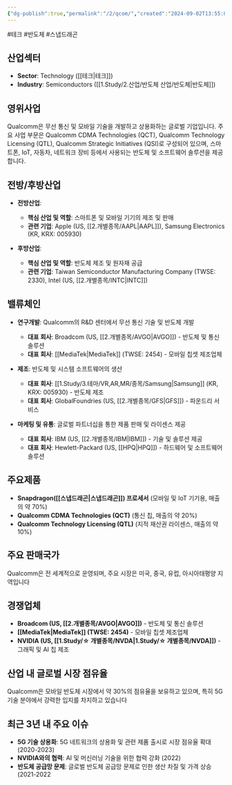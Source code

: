 ```yaml
---
{"dg-publish":true,"permalink":"/2/qcom/","created":"2024-09-02T13:55:04.323+09:00","updated":"2025-07-10T10:44:22.384+09:00"}
---
```


#테크 #반도체 #스냅드래곤

## 산업섹터

- **Sector**: Technology ([[테크\|테크]])
- **Industry**: Semiconductors ([[1.Study/2.산업/반도체 산업/반도체\|반도체]])

## 영위사업

Qualcomm은 무선 통신 및 모바일 기술을 개발하고 상용화하는 글로벌 기업입니다. 주요 사업 부문은 Qualcomm CDMA Technologies (QCT), Qualcomm Technology Licensing (QTL), Qualcomm Strategic Initiatives (QSI)로 구성되어 있으며, 스마트폰, IoT, 자동차, 네트워크 장비 등에서 사용되는 반도체 및 소프트웨어 솔루션을 제공합니다[](https://www.investopedia.com/ask/answers/120914/who-are-qualcomms-qcom-main-competitors.asp)[](https://www.marketwatch.com/investing/stock/qcom/company-profile)[](https://seekingalpha.com/symbol/QCOM).

## 전방/후방산업

- **전방산업**:
    
    - **핵심 산업 및 역할**: 스마트폰 및 모바일 기기의 제조 및 판매
    - **관련 기업**: Apple (US, [[2.개별종목/AAPL\|AAPL]]), Samsung Electronics (KR, KRX: 005930)
    
- **후방산업**:
    
    - **핵심 산업 및 역할**: 반도체 제조 및 원자재 공급
    - **관련 기업**: Taiwan Semiconductor Manufacturing Company (TWSE: 2330), Intel (US, [[2.개별종목/INTC\|INTC]])
    

## 밸류체인

- **연구개발**: Qualcomm의 R&D 센터에서 무선 통신 기술 및 반도체 개발
    
    - **대표 회사**: Broadcom (US, [[2.개별종목/AVGO\|AVGO]]) - 반도체 및 통신 솔루션
    - **대표 회사**: [[MediaTek\|MediaTek]] (TWSE: 2454) - 모바일 칩셋 제조업체
    
- **제조**: 반도체 및 시스템 소프트웨어의 생산
    
    - **대표 회사**: [[1.Study/3.테마/VR,AR,MR/종목/Samsung\|Samsung]] (KR, KRX: 005930) - 반도체 제조
    - **대표 회사**: GlobalFoundries (US, [[2.개별종목/GFS\|GFS]]) - 파운드리 서비스
    
- **마케팅 및 유통**: 글로벌 파트너십을 통한 제품 판매 및 라이센스 제공
    
    - **대표 회사**: IBM (US, [[2.개별종목/IBM\|IBM]]) - 기술 및 솔루션 제공
    - **대표 회사**: Hewlett-Packard (US, [[HPQ\|HPQ]]) - 하드웨어 및 소프트웨어 솔루션
    

## 주요제품

- **Snapdragon([[스냅드래곤\|스냅드래곤]]) 프로세서** (모바일 및 IoT 기기용, 매출의 약 70%)
- **Qualcomm CDMA Technologies (QCT)** (통신 칩, 매출의 약 20%)
- **Qualcomm Technology Licensing (QTL)** (지적 재산권 라이센스, 매출의 약 10%)

## 주요 판매국가

Qualcomm은 전 세계적으로 운영되며, 주요 시장은 미국, 중국, 유럽, 아시아태평양 지역입니다

## 경쟁업체

- **Broadcom (US, [[2.개별종목/AVGO\|AVGO]])** - 반도체 및 통신 솔루션
- **[[MediaTek\|MediaTek]] (TWSE: 2454)** - 모바일 칩셋 제조업체
- **NVIDIA (US, [[1.Study/☆ 개별종목/NVDA\|1.Study/☆ 개별종목/NVDA]])** - 그래픽 및 AI 칩 제조

## 산업 내 글로벌 시장 점유율

Qualcomm은 모바일 반도체 시장에서 약 30%의 점유율을 보유하고 있으며, 특히 5G 기술 분야에서 강력한 입지를 차지하고 있습니다

## 최근 3년 내 주요 이슈

- **5G 기술 상용화**: 5G 네트워크의 상용화 및 관련 제품 출시로 시장 점유율 확대 (2020-2023)
- **NVIDIA와의 협력**: AI 및 머신러닝 기술을 위한 협력 강화 (2022)
- **반도체 공급망 문제**: 글로벌 반도체 공급망 문제로 인한 생산 차질 및 가격 상승 (2021-2022
